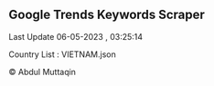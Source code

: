 

## Google Trends Keywords Scraper 
 
Last Update 06-05-2023 , 03:25:14

Country List :
VIETNAM.json



© Abdul Muttaqin 
